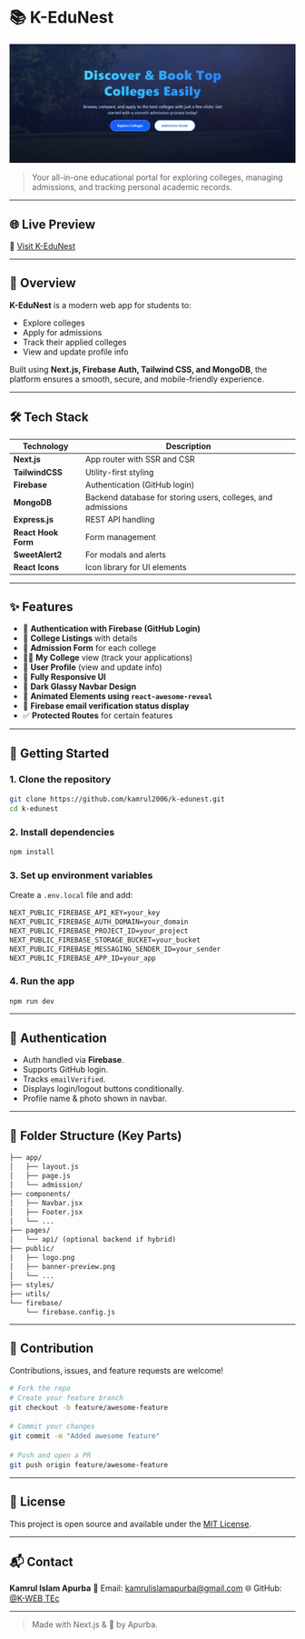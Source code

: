 
# 📚 K-EduNest

![Banner](public/banner-preview.png)

> Your all-in-one educational portal for exploring colleges, managing admissions, and tracking personal academic records.

---

## 🌐 Live Preview

🔗 [Visit K-EduNest](https://kedunest.vercel.app)

---

## 🧠 Overview

**K-EduNest** is a modern web app for students to:
- Explore colleges
- Apply for admissions
- Track their applied colleges
- View and update profile info

Built using **Next.js, Firebase Auth, Tailwind CSS, and MongoDB**, the platform ensures a smooth, secure, and mobile-friendly experience.

---

## 🛠️ Tech Stack

| Technology    | Description                           |
|---------------|---------------------------------------|
| **Next.js**   | App router with SSR and CSR           |
| **TailwindCSS** | Utility-first styling                |
| **Firebase**  | Authentication (GitHub login)         |
| **MongoDB**   | Backend database for storing users, colleges, and admissions |
| **Express.js**| REST API handling                     |
| **React Hook Form** | Form management                |
| **SweetAlert2** | For modals and alerts               |
| **React Icons** | Icon library for UI elements       |

---

## ✨ Features

- 🔐 **Authentication with Firebase (GitHub Login)**
- 🏫 **College Listings** with details
- 📝 **Admission Form** for each college
- 🧑‍🎓 **My College** view (track your applications)
- 👤 **User Profile** (view and update info)
- 📱 **Fully Responsive UI**
- 🌙 **Dark Glassy Navbar Design**
- 🎉 **Animated Elements using `react-awesome-reveal`**
- 📎 **Firebase email verification status display**
- ✅ **Protected Routes** for certain features

---

## 🚀 Getting Started

### 1. Clone the repository

```bash
git clone https://github.com/kamrul2006/k-edunest.git
cd k-edunest
````

### 2. Install dependencies

```bash
npm install
```

### 3. Set up environment variables

Create a `.env.local` file and add:

```env
NEXT_PUBLIC_FIREBASE_API_KEY=your_key
NEXT_PUBLIC_FIREBASE_AUTH_DOMAIN=your_domain
NEXT_PUBLIC_FIREBASE_PROJECT_ID=your_project
NEXT_PUBLIC_FIREBASE_STORAGE_BUCKET=your_bucket
NEXT_PUBLIC_FIREBASE_MESSAGING_SENDER_ID=your_sender
NEXT_PUBLIC_FIREBASE_APP_ID=your_app
```

### 4. Run the app

```bash
npm run dev
```

---

## 🔐 Authentication

* Auth handled via **Firebase**.
* Supports GitHub login.
* Tracks `emailVerified`.
* Displays login/logout buttons conditionally.
* Profile name & photo shown in navbar.

---

## 📁 Folder Structure (Key Parts)

```
├── app/
│   ├── layout.js
│   ├── page.js
│   └── admission/
├── components/
│   ├── Navbar.jsx
│   ├── Footer.jsx
│   └── ...
├── pages/
│   └── api/ (optional backend if hybrid)
├── public/
│   ├── logo.png
│   ├── banner-preview.png
│   └── ...
├── styles/
├── utils/
└── firebase/
    └── firebase.config.js
```

---

## 🤝 Contribution

Contributions, issues, and feature requests are welcome!

```bash
# Fork the repo
# Create your feature branch
git checkout -b feature/awesome-feature

# Commit your changes
git commit -m "Added awesome feature"

# Push and open a PR
git push origin feature/awesome-feature
```

---

## 📄 License

This project is open source and available under the [MIT License](LICENSE).

---

## 📬 Contact

**Kamrul Islam Apurba**
📧 Email: [kamrulislamapurba@gmail.com](mailto:kamrulislamapurba@gmail.com)
🌐 GitHub: [@K-WEB TEc](https://github.com/k-web-tech)

---

> Made with Next.js & 💙 by Apurba.


